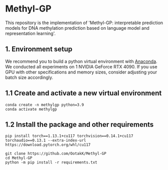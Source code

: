 # Methyl-GP
This repository is the implementation of 'Methyl-GP: interpretable prediction models for DNA methylation prediction based on language model and representation learning'.
## 1. Environment setup
We recommend you to build a python virtual environment with [Anaconda](https://docs.anaconda.com/anaconda/install/). We conducted all experiments on 1 NVIDIA GeForce RTX 4090. If you use GPU with other specifications and memory sizes, consider adjusting your batch size accordingly.
## 1.1 Create and activate a new virtual environment
    conda create -n methylgp python=3.9
    conda activate methylgp
## 1.2 Install the package and other requirements
    pip install torch==1.13.1+cu117 torchvision==0.14.1+cu117 torchaudio==0.13.1 --extra-index-url https://download.pytorch.org/whl/cu117

    git clone https://github.com/OotakK/Methyl-GP
    cd Methyl-GP
    python -m pip install -r requirements.txt

